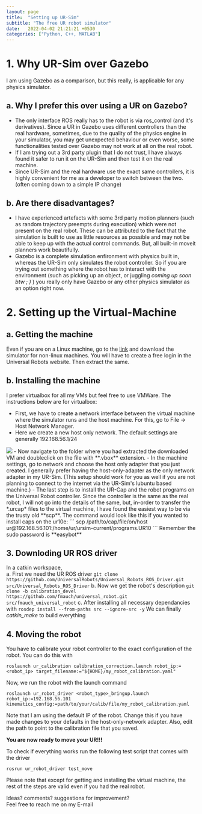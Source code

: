 ```yaml
---
layout: page
title:  "Setting up UR-Sim"
subtitle: "The free UR robot simulator"
date:   2022-04-02 21:21:21 +0530
categories: ["Python, C++, MATLAB"]
---
```


# 1. Why UR-Sim over Gazebo
I am using Gazebo as a comparison, but this really, is applicable for any physics simulator.

## a. Why I prefer this over using a UR on Gazebo?
- The only interface ROS really has to the robot is via ros_control (and it's derivatives). Since a UR in Gazebo uses different controllers than the real hardware, sometimes, due to the quality of the physics engine in your simulator, you may get unexpected behaviour or even worse, some functionalities tested over Gazebo may not work at all on the real robot.  
- If I am trying out a 3rd party plugin that I do not trust, I have always found it safer to run it on the UR-Sim and then test it on the real machine.
- Since UR-Sim and the real hardware use the exact same controllers, it is highly convenient for me as a developer to switch between the two. (often coming down to a simple IP change)

## b. Are there disadvantages?
- I have experienced artefacts with some 3rd party motion planners (such as random trajectory preempts during execution) which were not present on the real robot. These can be attributed to the fact that the simulation is built to use as little resources as possible and may not be able to keep up with the actual control commands. But, all built-in moveit planners work beautifully.  
- Gazebo is a complete simulation enfironment with physics built in, whereas the UR-Sim only simulates the robot controller. So if you are trying out something where the robot has to interact with the environment (such as picking up an object, or juggling *coming up soon btw ; )* ) you really only have Gazebo or any other physics simulator as an option right now.

# 2. Setting up the Virtual-Machine

## a. Getting the machine
Even if you are on a Linux machine, go to the [link](https://www.universal-robots.com/download/software-e-series/simulator-non-linux/offline-simulator-e-series-ur-sim-for-non-linux-594/ "Get the simulator here") and download the simulator for non-linux machines. You will have to create a free login in the Universal Robots website. Then extract the same.  

## b. Installing the machine
I prefer virtualbox for all my VMs but feel free to use VMWare. The instructions below are for virtualbox:  
- First, we have to create a network interface between the virtual machine where the simulator runs and the host machine. For this, go to File -> Host Network Manager.
- Here we create a new host only network. The default settings are generally 192.168.56.1/24  
<img src="{{ '/assets/img/host-only-adapter.png' | prepend: site.baseurl }}" id="pimg"> 
- Now navigate to the folder where you had extracted the downloaded VM and doubleclick on the file with **.vbox** extension.
- In the machine settings, go to network and choose the host only adapter that you just created. I generally prefer having the host-only-adapter as the only network adapter in my UR-Sim. (This setup should work for you as well if you are not planning to connect to the internet via the UR-Sim's lubuntu based machine.)
- The last step is to install the UR-Cap and the robot programs on the Universal Robot controller. Since the controller is the same as the real robot, I will not go into the details of the same, but, in-order to transfer the *.urcap* files to the virtual machine, I have found the easiest way to be via the trusty old **scp**. The command would look like this if you wanted to install caps on the ur10e:
    ```
    scp /path/to/cap/file/on/host ur@192.168.56.101:/home/ur/ursim-current/programs.UR10
    ```
Remember the sudo password is **easybot**


## 3. Downloding UR ROS driver

In a catkin workspace,  
a. First we need the UR ROS driver
    ```
    git clone https://github.com/UniversalRobots/Universal_Robots_ROS_Driver.git src/Universal_Robots_ROS_Driver
    ```
b. Now we get the robot's description
    ```
    git clone -b calibration_devel https://github.com/fmauch/universal_robot.git src/fmauch_universal_robot
    ```
c. After installing all necessary dependancies with
    ```
    rosdep install --from-paths src --ignore-src -y
    ```
We can finally *catkin_make* to build everything

## 4. Moving the robot

You have to calibrate your robot controller to the exact configuration of the robot. You can do this with

```
roslaunch ur_calibration calibration_correction.launch robot_ip:=<robot_ip> target_filename:="${HOME}/my_robot_calibration.yaml"
```

Now, we run the robot with the launch command
```
roslaunch ur_robot_driver <robot_type>_bringup.launch robot_ip:=192.168.56.101 kinematics_config:=path/to/your/calib/file/my_robot_calibration.yaml
```
Note that I am using the default IP of the robot. Change this if you have made changes to your defaults in the host-only-network adapter. Also, edit the path to point to the calibration file that you saved.

**You are now ready to move your UR!!!**

To check if everything works run the following test script that comes with the driver
```
rosrun ur_robot_driver test_move
```

Please note that except for getting and installing the virtual machine, the rest of the steps are valid even if you had the real robot.

Ideas? comments? suggestions for improvement?   
Feel free to reach me on my E-mail


